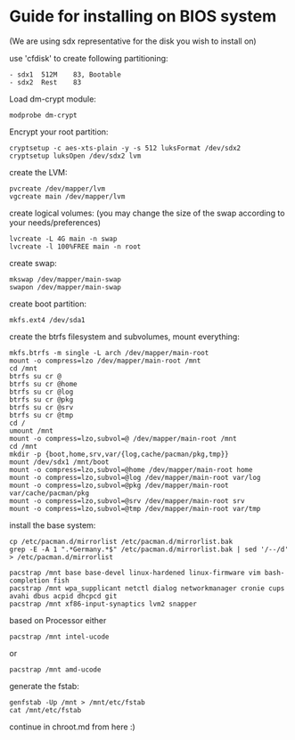 # Guide for installing on BIOS system
(We are using sdx representative for the disk you wish to install on)


use 'cfdisk' to create following partitioning:

    - sdx1  512M    83, Bootable
    - sdx2  Rest    83


Load dm-crypt module:

    modprobe dm-crypt


Encrypt your root partition:

    cryptsetup -c aes-xts-plain -y -s 512 luksFormat /dev/sdx2
    cryptsetup luksOpen /dev/sdx2 lvm


create the LVM:

    pvcreate /dev/mapper/lvm
    vgcreate main /dev/mapper/lvm


create logical volumes: (you may change the size of the swap according to your needs/preferences)

    lvcreate -L 4G main -n swap
    lvcreate -l 100%FREE main -n root


create swap:

    mkswap /dev/mapper/main-swap
    swapon /dev/mapper/main-swap


create boot partition:

    mkfs.ext4 /dev/sda1


create the btrfs filesystem and subvolumes, mount everything:

    mkfs.btrfs -m single -L arch /dev/mapper/main-root
    mount -o compress=lzo /dev/mapper/main-root /mnt
    cd /mnt
    btrfs su cr @
    btrfs su cr @home
    btrfs su cr @log
    btrfs su cr @pkg
    btrfs su cr @srv
    btrfs su cr @tmp
    cd /
    umount /mnt
    mount -o compress=lzo,subvol=@ /dev/mapper/main-root /mnt
    cd /mnt
    mkdir -p {boot,home,srv,var/{log,cache/pacman/pkg,tmp}}
    mount /dev/sdx1 /mnt/boot
    mount -o compress=lzo,subvol=@home /dev/mapper/main-root home
    mount -o compress=lzo,subvol=@log /dev/mapper/main-root var/log
    mount -o compress=lzo,subvol=@pkg /dev/mapper/main-root var/cache/pacman/pkg
    mount -o compress=lzo,subvol=@srv /dev/mapper/main-root srv
    mount -o compress=lzo,subvol=@tmp /dev/mapper/main-root var/tmp


install the base system:

    cp /etc/pacman.d/mirrorlist /etc/pacman.d/mirrorlist.bak
    grep -E -A 1 ".*Germany.*$" /etc/pacman.d/mirrorlist.bak | sed '/--/d' > /etc/pacman.d/mirrorlist

    pacstrap /mnt base base-devel linux-hardened linux-firmware vim bash-completion fish
    pacstrap /mnt wpa_supplicant netctl dialog networkmanager cronie cups avahi dbus acpid dhcpcd git 
    pacstrap /mnt xf86-input-synaptics lvm2 snapper


based on Processor either

    pacstrap /mnt intel-ucode

or

    pacstrap /mnt amd-ucode


generate the fstab:

    genfstab -Up /mnt > /mnt/etc/fstab
    cat /mnt/etc/fstab


continue in chroot.md from here :)